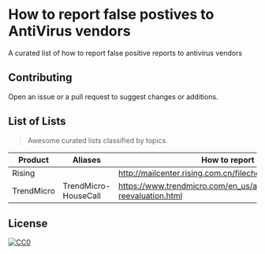 # How to report false postives to AntiVirus vendors

A curated list of how to report false positive reports to antivirus vendors

## Contributing

Open an issue or a pull request to suggest changes or additions.

## List of Lists
> Awesome curated lists classified by topics.

| Product | Aliases | How to report |
| --- | --- | --- |
| Rising | | http://mailcenter.rising.com.cn/filecheck_en/ |
| TrendMicro | TrendMicro-HouseCall| https://www.trendmicro.com/en_us/about/legal/detection-reevaluation.html |

## License

[![CC0](https://i.creativecommons.org/p/zero/1.0/88x31.png)](https://creativecommons.org/publicdomain/zero/1.0/)
